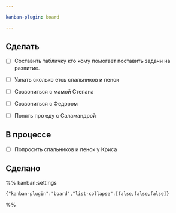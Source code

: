 ```yaml
---

kanban-plugin: board

---
```


## Сделать

- [ ] Составить табличку кто кому помогает поставить задачи на развитие.
- [ ] Узнать сколько етсь спальников и пенок
- [ ] Созвониться с мамой Степана
- [ ] Созвониться с Федором
- [ ] Понять про еду с Саламандрой


## В процессе

- [ ] Попросить спальников и пенок у Криса


## Сделано





%% kanban:settings
```
{"kanban-plugin":"board","list-collapse":[false,false,false]}
```
%%